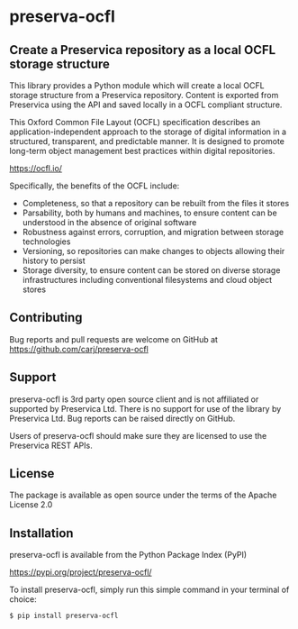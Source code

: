 # preserva-ocfl

## Create a Preservica repository as a local OCFL storage structure

This library provides a Python module which will create a local OCFL storage structure from a Preservica repository.
Content is exported from Preservica using the API and saved locally in a OCFL compliant structure.

This Oxford Common File Layout (OCFL) specification describes an application-independent approach to the storage of digital information in a structured, transparent, and predictable manner. It is designed to promote long-term object management best practices within digital repositories.

https://ocfl.io/

Specifically, the benefits of the OCFL include:

* Completeness, so that a repository can be rebuilt from the files it stores
* Parsability, both by humans and machines, to ensure content can be understood in the absence of original software
* Robustness against errors, corruption, and migration between storage technologies
* Versioning, so repositories can make changes to objects allowing their history to persist
* Storage diversity, to ensure content can be stored on diverse storage infrastructures including conventional filesystems and cloud object stores

## Contributing

Bug reports and pull requests are welcome on GitHub at https://github.com/carj/preserva-ocfl

## Support 

preserva-ocfl is 3rd party open source client and is not affiliated or supported by Preservica Ltd.
There is no support for use of the library by Preservica Ltd.
Bug reports can be raised directly on GitHub.

Users of preserva-ocfl should make sure they are licensed to use the Preservica REST APIs. 

## License

The package is available as open source under the terms of the Apache License 2.0

## Installation

preserva-ocfl is available from the Python Package Index (PyPI)

https://pypi.org/project/preserva-ocfl/

To install preserva-ocfl, simply run this simple command in your terminal of choice:

    $ pip install preserva-ocfl


